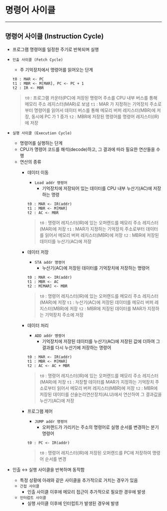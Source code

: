 # 명령어 사이클

---

## 명령어 사이클 (Instruction Cycle)

- 프로그램 명령어를 일정한 주기로 반복되며 실행
- `인출 사이클 (Fetch Cycle)`
    - 주 기억장치에서 명령어를 읽어오는 단계
    
    ```
    t0 : MAR <- PC
    t1 : MBR <- M[MAR], PC <- PC + 1
    t2 : IR <- MBR
    ```
    
    > `t0` : 프로그램 카운터(PC)에 저장된 명령어 주소를 CPU 내부 버스를 통해 메모리 주소 
            레지스터(MAR)로 보냄
    `t1` : MAR 가 지정하는 기억장치 주소로부터 명령어를 읽어서 데이터 버스를 통해 메모리 
            버퍼 레지스터(MBR)에 저장, 동시에 PC 가 1 증가
    `t2` : MBR에 저장된 명령어를 명령어 레지스터(IR)에 저장
    > 

- `실행 사이클 (Execution Cycle)`
    - 명령어를 실행하는 단계
    - CPU가 명령어 코드를 해석(decode)하고, 그 결과에 따라 필요한 연산들을 수행
    - 연산의 종류
        - 데이터 이동
            - `Load addr 명령어`
                - 기억장치에 저장되어 있는 데이터를 CPU 내부 누산기(AC)에 저장하는 명령
            
            ```
            t0 : MAR <- IR(addr)
            t1 : MBR <- M[MAR]
            t2 : AC <- MBR
            ```
            
            > `t0` : 명령어 레지스터(IR)에 있는 오퍼랜드를 메모리 주소 레지스터(MAR)에 저장
            `t1` : MAR가 지정하는 기억장치 주소로부터 데이터를 읽어서 메모리 버퍼
                레지스터(MBR)에 저장
            `t2` : MBR에 저장된 데이터를 누산기(AC)에 저장
            > 
        - 데이터 저장
            - `STA addr 명령어`
                - 누산기(AC)에 저장된 데이터를 기억장치에 저장하는 명령어
            
            ```
            t0 : MAR <- IR(addr)
            t1 : MBR <- AC
            t2 : M[MAR] <- MBR
            ```
            
            > `t0` : 명령어 레지스터(IR)에 있는 오퍼랜드를 메모리 주소 레지스터(MAR)에 저장
            `t1` : 누산기(AC)에 저장된 데이터를 메모리 버퍼 레지스터(MBR)에 저장
            `t2` : MBR에 저장된 데이터를 MAR가 지정하는 기억장치 주소에 저장
            > 
        - 데이터 처리
            - `ADD addr 명령어`
                - 기억장치에 저장된 데이터를 누산기(AC)에 저장된 값에 더하여 그 결과를 다시
                누산기에 저장하는 명령어
            
            ```
            t0 : MAR <- IR(addr)
            t1 : MBR <- M[MAR]
            t2 : AC <- AC + MBR
            ```
            
            > `t0` : 명령어 레지스터(IR)에 있는 오퍼랜드를 메모리 주소 레지스터(MAR)에 저장
            `t1` : 저장할 데이터를 MAR가 지정하는 기억장치 주소로부터 읽어서 메모리 버퍼
                    레지스터(MBR)에 저장
            `t2` : MBR에 저장된 데이터를 산술논리연산장치(ALU)에서 연산하여 그 결과값을
                    누산기(AC)에 저장
            > 
        - 프로그램 제어
            - `JUMP addr 명령어`
                - 오퍼랜드가 가리키는 주소의 명령어로 실행 순서를 변경하는 분기 명령어
            
            ```
            t0 : PC <- IR(addr)
            ```
            
            > `t0` : 명령어 레지스터(IR)에 저장된 오퍼랜드를 PC에 저장하여 명령어 순서를 변경
            > 

- 인출 ↔ 실행 사이클을 반복하며 동작함
    - 특정 상황에 아래와 같은 사이클을 추가적으로 거치는 경우가 있음
    - `간접 사이클`
        - 인출 사이클 이후에 메모리 접근이 추가적으로 필요한 경우에 발생
    - `인터럽트 사이클`
        - 실행 사이클 이후에 인터럽트가 발생된 경우에 발생